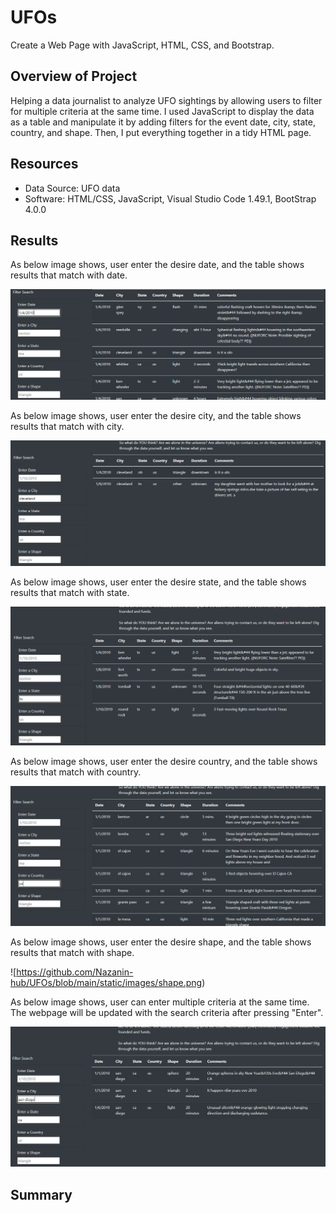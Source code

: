 # UFOs
Create a Web Page with JavaScript, HTML, CSS, and Bootstrap.

## Overview of Project

Helping a data journalist to analyze UFO sightings by allowing users to filter for multiple criteria at the same time. I used JavaScript to display the data as a table and manipulate it by adding filters for the event date, city, state, country, and shape. Then, I put everything together in a tidy HTML page.

## Resources

 - Data Source: UFO data
 - Software: HTML/CSS, JavaScript, Visual Studio Code 1.49.1, BootStrap 4.0.0

## Results

As below image shows, user enter the desire date, and the table shows results that match with date.

![](https://github.com/Nazanin-hub/UFOs/blob/main/static/images/date.png)

As below image shows, user enter the desire city, and the table shows results that match with city.

![](https://github.com/Nazanin-hub/UFOs/blob/main/static/images/city.png)

As below image shows, user enter the desire state, and the table shows results that match with state.

![](https://github.com/Nazanin-hub/UFOs/blob/main/static/images/state.png)

As below image shows, user enter the desire country, and the table shows results that match with country.

![](https://github.com/Nazanin-hub/UFOs/blob/main/static/images/country.png)

As below image shows, user enter the desire shape, and the table shows results that match with shape.

![https://github.com/Nazanin-hub/UFOs/blob/main/static/images/shape.png)

As below image shows, user can enter multiple criteria at the same time. The webpage will be updated with the search criteria after pressing "Enter".

![](https://github.com/Nazanin-hub/UFOs/blob/main/static/images/state%20and%20city.png)




## Summary
